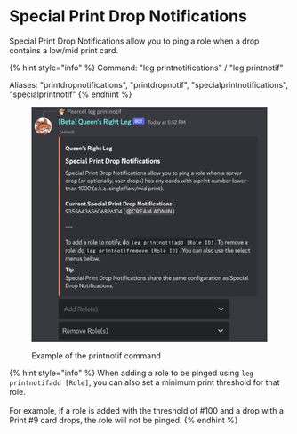 # Special Print Drop Notifications

Special Print Drop Notifications allow you to ping a role when a drop contains a low/mid print card.

{% hint style="info" %}
Command: "leg printnotifications" / "leg printnotif"

Aliases: "printdropnotifications", "printdropnotif", "specialprintnotifications", "specialprintnotif"
{% endhint %}

<figure><img src="../../.gitbook/assets/image.png" alt=""><figcaption><p>Example of the printnotif command</p></figcaption></figure>

{% hint style="info" %}
When adding a role to be pinged using `leg printnotifadd [Role]`, you can also set a minimum print threshold for that role.\
\
For example, if a role is added with the threshold of #100 and a drop with a Print #9 card drops, the role will not be pinged.
{% endhint %}
